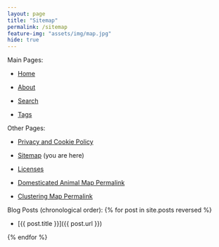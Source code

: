 ```yaml
---
layout: page
title: "Sitemap"
permalink: /sitemap
feature-img: "assets/img/map.jpg"
hide: true
---
```


Main Pages:

* [Home](/)

* [About](/about)

* [Search](/search)

* [Tags](/tags)

Other Pages:

* [Privacy and Cookie Policy](/privacy/)

* [Sitemap](/sitemap/) (you are here)

* [Licenses](/license/)

* [Domesticated Animal Map Permalink](https://brandonsvoid.com/projects/anthro_map/mapa)

* [Clustering Map Permalink](https://brandonsvoid.com/projects/cluster_map/cluster_map)

Blog Posts (chronological order):
{% for post in site.posts reversed %}

* [{{ post.title }}]({{ post.url }})

{% endfor %}
